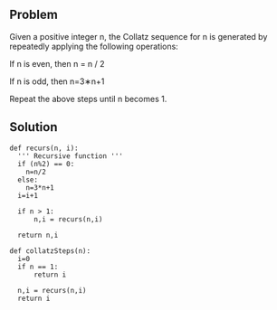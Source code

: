 ## Problem
Given a positive integer n, the Collatz sequence for n is generated by repeatedly applying the following operations:

If n is even, then 
n = n / 2

If n is odd, then 
n=3∗n+1

Repeat the above steps until n becomes 1.

## Solution

    def recurs(n, i):
      ''' Recursive function '''
      if (n%2) == 0:
        n=n/2
      else:
        n=3*n+1
      i=i+1

      if n > 1:
          n,i = recurs(n,i)
    
      return n,i

    def collatzSteps(n):
      i=0
      if n == 1:
          return i
      
      n,i = recurs(n,i)
      return i
  
